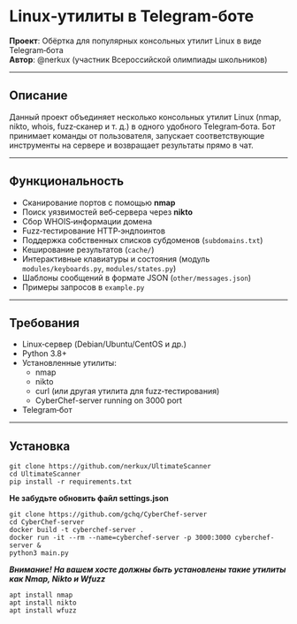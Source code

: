 # Linux‑утилиты в Telegram‑боте

**Проект**: Обёртка для популярных консольных утилит Linux в виде Telegram‑бота  
**Автор**: @nerkux (участник Всероссийской олимпиады школьников)

---

## Описание

Данный проект объединяет несколько консольных утилит Linux (nmap, nikto, whois, fuzz‑сканер и т. д.) в одного удобного Telegram‑бота. Бот принимает команды от пользователя, запускает соответствующие инструменты на сервере и возвращает результаты прямо в чат.

---

## Функциональность

- Сканирование портов с помощью **nmap**  
- Поиск уязвимостей веб‑сервера через **nikto**  
- Сбор WHOIS‑информации домена  
- Fuzz‑тестирование HTTP‑эндпоинтов  
- Поддержка собственных списков субдоменов (`subdomains.txt`)  
- Кеширование результатов (`cache/`)  
- Интерактивные клавиатуры и состояния (модуль `modules/keyboards.py`, `modules/states.py`)  
- Шаблоны сообщений в формате JSON (`other/messages.json`)  
- Примеры запросов в `example.py`

---

## Требования

- Linux‑сервер (Debian/Ubuntu/CentOS и др.)  
- Python 3.8+  
- Установленные утилиты:
  - nmap
  - nikto
  - curl (или другая утилита для fuzz‑тестирования)
  - CyberChef-server running on 3000 port
- Telegram‑бот

---

## Установка

```
git clone https://github.com/nerkux/UltimateScanner
cd UltimateScanner
pip install -r requirements.txt
```
**Не забудьте обновить файл settings.json**

```
git clone https://github.com/gchq/CyberChef-server
cd CyberChef-server
docker build -t cyberchef-server .
docker run -it --rm --name=cyberchef-server -p 3000:3000 cyberchef-server &
python3 main.py
```

***Внимание!
На вашем хосте должны быть установлены такие утилиты как Nmap, Nikto и Wfuzz***
```
apt install nmap
apt install nikto
apt install wfuzz
```

